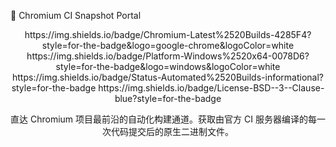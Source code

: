 🧪 Chromium CI Snapshot Portal
<div align="center">
https://img.shields.io/badge/Chromium-Latest%2520Builds-4285F4?style=for-the-badge&logo=google-chrome&logoColor=white
https://img.shields.io/badge/Platform-Windows%2520x64-0078D6?style=for-the-badge&logo=windows&logoColor=white
https://img.shields.io/badge/Status-Automated%2520Builds-informational?style=for-the-badge
https://img.shields.io/badge/License-BSD--3--Clause-blue?style=for-the-badge

直达 Chromium 项目最前沿的自动化构建通道。获取由官方 CI 服务器编译的每一次代码提交后的原生二进制文件。

</div>
